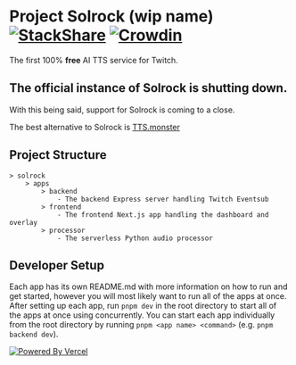# Project Solrock (wip name) [![StackShare](https://img.shields.io/badge/tech-stack-0690fa.svg?style=flat)](https://stackshare.io/mmattdonk/solrock) [![Crowdin](https://badges.crowdin.net/solrock/localized.svg)](https://translate.solrock.mmattdonk.com/)

The first 100% **free** AI TTS service for Twitch.

## The official instance of Solrock is shutting down.

With this being said, support for Solrock is coming to a close.

The best alternative to Solrock is [TTS.monster](https://tts.monster/?from=solrock)

## Project Structure

```
> solrock
    > apps
        > backend
            - The backend Express server handling Twitch Eventsub
        > frontend
            - The frontend Next.js app handling the dashboard and overlay
        > processor
            - The serverless Python audio processor
```

## Developer Setup

Each app has its own README.md with more information on how to run and get started, however you will most likely want to run all of the apps at once. After setting up
each app, run `pnpm dev` in the root directory to start all of the apps at once using concurrently. You can start each app individually from the root directory by running
`pnpm <app name> <command>` (e.g. `pnpm backend dev`).

[![Powered By Vercel](/apps/frontend/public/poweredbyvercel.svg)](https://vercel.com?utm_source=mmattDonk&utm_campaign=oss)
